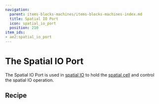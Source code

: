 ```yaml
---
navigation:
  parent: items-blocks-machines/items-blocks-machines-index.md
  title: Spatial IO Port
  icon: spatial_io_port
  position: 210 
item_ids:
- ae2:spatial_io_port
---
```


# The Spatial IO Port

<BlockImage id="spatial_io_port" p:powered="true" scale="8" />

The Spatial IO Port is used in [spatial IO](../ae2-mechanics/spatial_io.md) to hold the [spatial cell](spatial_cells.md)
and control the spatial IO operation.

## Recipe

<RecipeFor id="spatial_io_port" />